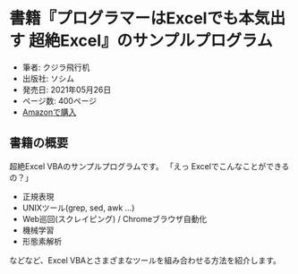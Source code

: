 # 書籍『プログラマーはExcelでも本気出す 超絶Excel』のサンプルプログラム

- 筆者: クジラ飛行机
- 出版社: ソシム
- 発売日: 2021年05月26日
- ページ数: 400ページ
- [Amazonで購入](https://amzn.to/3dR8bMm)

## 書籍の概要

超絶Excel VBAのサンプルプログラムです。
「えっ Excelでこんなことができるの？」

 - 正規表現
 - UNIXツール(grep, sed, awk ...)
 - Web巡回(スクレイピング) / Chromeブラウザ自動化
 - 機械学習
 - 形態素解析
 
などなど、Excel VBAとさまざまなツールを組み合わせる方法を紹介します。

